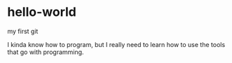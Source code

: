 # hello-world
my first git

I kinda know how to program, but I really need to learn how to use the tools that go with programming.
